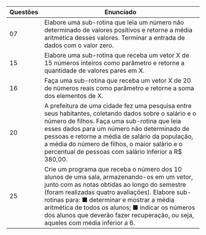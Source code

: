 | Questões | Enunciado                                                                                           |
|----------|----------------------------------------------------------------------------------------------------|
|  07 | Elabore uma sub-rotina que leia um número não determinado de valores positivos e retorne a média aritmética desses valores. Terminar a entrada de dados com o valor zero.|
|  15 | Elabore uma sub-rotina que receba um vetor X de 15 números inteiros como parâmetro e retorne a quantidade de valores pares em X. |
|  16 | Faça uma sub-rotina que receba um vetor X de 20 de números reais como parâmetro e retorne a soma dos elementos de X.|
|  20 | A prefeitura de uma cidade fez uma pesquisa entre seus habitantes, coletando dados sobre o salário e o número de filhos. Faça uma sub-rotina que leia esses dados para um número não determinado de pessoas e retorne a média de salário da população, a média do número de filhos, o maior salário e o percentual de pessoas com salário inferior a R$ 380,00.|
|  25 | Crie um programa que receba o número dos 10 alunos de uma sala, armazenando-os em um vetor, junto com as notas obtidas ao longo do semestre (foram realizadas quatro avaliações). Elabore sub-rotinas para: ■ determinar e mostrar a média aritmética de todos os alunos; ■ indicar os números dos alunos que deverão fazer recuperação, ou seja, aqueles com média inferior a 6. |
